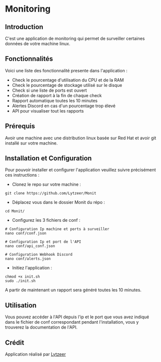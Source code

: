 # Monitoring

## Introduction

C'est une application de monitoring qui permet de surveiller certaines données de votre machine linux.

## Fonctionnalités

Voici une liste des fonctionnalité presente dans l'application :

- Check le pourcentage d'utilisation du CPU et de la RAM
- Check le pourcentage de stockage utilisé sur le disque
- Check si une liste de ports est ouvert
- Création de rapport à la fin de chaque check
- Rapport automatique toutes les 10 minutes
- Alertes Discord en cas d'un pourcentage trop élevé
- API pour visualiser tout les rapports

## Prérequis

Avoir une machine avec une distribution linux basée sur Red Hat et avoir git installé sur votre machine.

## Installation et Configuration

Pour pouvoir installer et configurer l'application veuillez suivre précisément ces instructions :

- Clonez le repo sur votre machine :
```shell
git clone https://github.com/Lytzeer/Monit
```

- Déplacez vous dans le dossier Monit du répo :
```shell
cd Monit/
```

- Configurez les 3 fichiers de conf :
```shell
# Configuration Ip machine et ports à surveiller
nano conf/conf.json 

# Configuration Ip et port de l'API
nano conf/api_conf.json

# Configuration Webhook Discord
nano conf/alerts.json
```

- Initiez l'application :
```
chmod +x init.sh
sudo ./init.sh
```

A partir de maintenant un rapport sera généré toutes les 10 minutes.

## Utilisation

Vous pouvez accéder à l'API depuis l'ip et le port que vous avez indiqué dans le fichier de conf correspondant pendant l'installation, vous y trouverez la documentation de l'API.

## Crédit

Application réalisé par [Lytzeer](https://github.com/Lytzeer)

